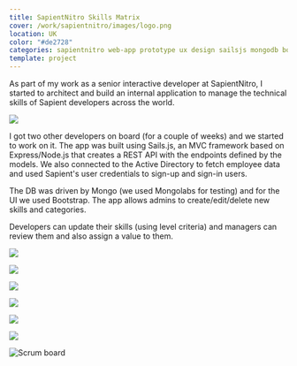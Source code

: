 ```yaml
---
title: SapientNitro Skills Matrix
cover: /work/sapientnitro/images/logo.png
location: UK
color: "#de2728"
categories: sapientnitro web-app prototype ux design sailsjs mongodb bootstrap inverted
template: project
---
```


As part of my work as a senior interactive developer at SapientNitro, I started to architect and build an internal application to manage the technical skills of Sapient developers across the world.

![](/work/sapientnitro/images/2.png)

I got two other developers on board (for a couple of weeks) and we started to work on it. The app was built using Sails.js, an MVC framework based on Express/Node.js that creates a REST API with the endpoints defined by the models. We also connected to the Active Directory to fetch employee data and used Sapient's user credentials to sign-up and sign-in users.

The DB was driven by Mongo (we used Mongolabs for testing) and for the UI we used Bootstrap. The app allows admins to create/edit/delete new skills and categories.

Developers can update their skills (using level criteria) and managers can review them and also assign a value to them.

![](/work/sapientnitro/images/0.jpg)

![](/work/sapientnitro/images/6.jpg)

![](/work/sapientnitro/images/1.jpg)

![](/work/sapientnitro/images/3.jpg)

![](/work/sapientnitro/images/4.jpg)

![](/work/sapientnitro/images/5.jpg)

![](/work/sapientnitro/images/board.jpg "Scrum board")
